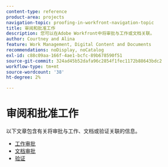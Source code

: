 ```yaml
---
content-type: reference
product-area: projects
navigation-topic: proofing-in-workfront-navigation-topic
title: 审阅和批准工作
description: 您可以在Adobe Workfront中将审批与工作或文档关联。
author: Courtney and Alina
feature: Work Management, Digital Content and Documents
recommendations: noDisplay, noCatalog
exl-id: c88c09aa-166f-4ae1-bcfc-89b678590f51
source-git-commit: 324ad45b52dafa96c2854f1fec1172b88643bdc2
workflow-type: tm+mt
source-wordcount: '38'
ht-degree: 2%

---
```


# 审阅和批准工作

以下文章包含有关将审批与工作、文档或验证关联的信息。

<!-- * [Limited document and proof decision for non-paid users overview](/help/quicksilver/review-and-approve-work/proof-doc-decision-limits.md) -->
* [工作审批](../review-and-approve-work/manage-approvals/manage-approvals.md)
* [文档审批](../review-and-approve-work/document-reviews-and-approvals/document-reviews-and-approvals.md)
* [验证](../review-and-approve-work/proofing/proofing.md)

